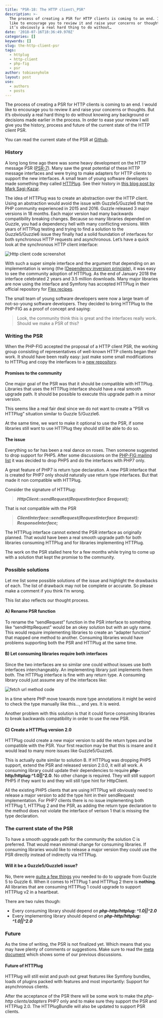 ```yaml
---
title: "PSR-18: The HTTP client\_PSR"
description: >-
  The process of creating a PSR for HTTP clients is coming to an end. I would
  like to encourage you to review it and raise your concerns or thoughts. But
  it’s obviously a real hard thing to do without…
date: '2018-07-16T18:36:49.970Z'
categories: []
keywords: []
slug: the-http-client-psr
tags:
  - httplug
  - http-client
  - php-fig
  - psr
author: tobiasnyholm
layout: post
use:
  - authors
  - posts
---
```



The process of creating a PSR for HTTP clients is coming to an end. I would like to encourage you to review it and raise your concerns or thoughts. But it’s obviously a real hard thing to do without knowing any background or decisions made earlier in the process. In order to ease your review I will give you the history, process and future of the current state of the HTTP client PSR.

You can read the current state of the PSR at [Github](https://github.com/php-fig/fig-standards/tree/master/proposed/http-client).

### History

A long long time ago there was some heavy development on the HTTP message PSR ([PSR-7](https://www.php-fig.org/psr/psr-7/)). Many saw the great potential of these HTTP message interfaces and were trying to make adapters for HTTP clients to support the new interfaces. A small team of young software developers made something they called [HTTPlug](http://httplug.io/). See their history in [this blog post by Mark Sagi-Kazar](https://sagikazarmark.hu/blog/2016/12/11/a-year-of-httplug/).

The idea of HTTPlug was to create an abstraction over the HTTP client. Using an abstraction would avoid the issue with Guzzle5/Guzzle6 that the PHP community experienced in 2015 and 2016. Guzzle released 3 major versions in 18 months. Each major version had many backwards compatibility breaking changes. Because so many libraries depended on Guzzle, you had a dependency hell with many conflicting versions. With years of HTTPlug testing and trying to find a solution to the Guzzle5/Guzzle6 issue they finally had a solid foundation of interfaces for both synchronous HTTP requests and asynchronous. Let’s have a quick look at the synchronous HTTP client interface:

![Http client code screenshot](/img/blog/0__sNwRH1CfEEAwp__mu.jpg)

With such a super simple interface and the argument that depending on an implementation is wrong (the \[[Dependency inversion principle](https://en.wikipedia.org/wiki/Dependency_inversion_principle)), it was easy to see the community adoption of HTTPlug. As the end of January 2018 the interface celebrated 2 years and 3.5 million downloads. Many major libraries are now using the interface and Symfony has accepted HTTPlug in their official repository for [Flex recipes](http://fabien.potencier.org/symfony4-demo.html).

The small team of young software developers were now a large team of not-so-young software developers. They decided to bring HTTPlug to the PHP-FIG as a proof of concept and saying:

> Look, the community think this is great and the interfaces really work. Should we make a PSR of this?

### Writing the PSR

When the PHP-FIG accepted the proposal of a HTTP client PSR, the working group consisting of representatives of well-known HTTP clients began their work. It should have been really easy: just make some small modifications to HTTPlug and copy the interfaces to a [new repository](https://github.com/php-fig/http-client).

#### Promises to the community

One major goal of the PSR was that it should be compatible with HTTPlug. Libraries that uses the HTTPlug interface should have a real smooth upgrade path. It should be possible to execute this upgrade path in a minor version.

This seems like a real fair deal since we do not want to create a “PSR vs HTTPlug” situation similar to Guzzle 5/Guzzle6.

At the same time, we want to make it optional to use the PSR, if some libraries still want to use HTTPlug they should still be able to do so.

#### The issue

Everything so far has been a real dance on roses. Then someone suggested to drop support for PHP5. After some discussions on the [PHP-FIG mailing list](https://groups.google.com/forum/#!topic/php-fig/DknNTZumojM) it was decided to drop PHP5 and do the interfaces with PHP7 only.

A great feature of PHP7 is return type declaration. A new PSR interface that is created for PHP7 only should naturally use return type interfaces. But that made it non compatible with HTTPlug.

Consider the signature of HTTPlug:

> **_HttpClient::sendRequest(RequestInterface $request);_**

That is not compatible with the PSR

> **_ClientInterface::sendRequest(RequestInterface $request): ResponseInterface;_**

The HTTPlug interface cannot extend the PSR interface as originally planned. That would have been a real smooth upgrade path for both libraries consuming HTTPlug and for libraries implementing HTTPlug.

The work on the PSR stalled here for a few months while trying to come up with a solution that kept the promise to the community.

### Possible solutions

Let me list some possible solutions of the issue and highlight the drawbacks of each. The list of drawback may not be complete or accurate. So please make a comment if you think I’m wrong.

This list also reflects our thought process.

#### A) Rename PSR function

To rename the “sendRequest” function in the PSR interface to something like “sendHttpRequest” would be an okey solution but with an ugly name. This would require implementing libraries to create an “adapter function” that mapped one method to another. Consuming libraries would have problems supporting both the PSR and HTTPlug at the same time.

#### B) Let consuming libraries require both interfaces

Since the two interfaces are so similar one could without issues use both interfaces interchangeably. An implementing library just implements them both. The HTTPlug interface is fine with any return type. A consuming library could just assume any of the interfaces like:

![fetch url method code](/img/blog/0__3WDJwk6D5fiZQVzT.jpg)

In a time where PHP move towards more type annotations it might be weird to check the type manually like this…, and yes. It is weird.

Another problem with this solution is that it could force consuming libraries to break backwards compatibility in order to use the new PSR.

#### C) Create a HTTPlug version 2.0

HTTPlug could create a new major version to add the return types and be compatible with the PSR. Your first reaction may be that this is insane and it would lead to many more issues like Guzzle5/Guzze6.

This is actually quite similar to solution B. If HTTPlug was dropping PHP5 support, extend the PSR and released version 2.0.0, it will all work. A consuming library could update their dependencies to require **php-http/httplug:^1.0||^2.0**. No other change is required. They will still support PHP5 if they want to and they will still type hint for HttpClient.

All the existing PHP5 clients that are using HTTPlug will obviously need to release a major version to add the type hint in their sendRequest implementation. For PHP7 clients there is no issue implementing both HTTPlug 1, HTTPlug 2 and the PSR, as adding the return type declaration to the method does not violate the interface of verison 1 that is missing the type declaration.

### The current state of the PSR

To have a smooth upgrade path for the community the solution C is preferred. That would mean minimal change for consuming libraries. If consuming libraries would like to release a major version they could use the PSR directly instead of indirectly via HTTPlug.

#### Will it be a Guzzle5/Guzzle6 issue?

No, there were [quite a few things](https://github.com/guzzle/guzzle/blob/master/UPGRADING.md#50-to-60) you needed to do to upgrade from Guzzle 5 to Guzzle 6. When it comes to HTTPlug 1 and HTTPlug 2 there is **nothing**. All libraries that are consuming HTTPlug 1 could upgrade to support HTTPlug v2 in a heartbeat.

There are two rules though:

*   Every consuming library should depend on **_php-http/httplug: ^1.0||^2.0_**
*   Every implementing library should depend on **_php-http/httplug: ^1.0||^2.0_**

### Future

As the time of writing, the PSR is not finalized yet. Which means that you may have plenty of comments or suggestions. Make sure to read the [meta document](https://github.com/php-fig/fig-standards/blob/master/proposed/http-client/http-client-meta.md) which shows some of our previous discussions.

#### Future of HTTPlug

HTTPlug will still exist and push out great features like Symfony bundles, loads of plugins packed with features and most importantly: Support for asynchronous clients.

After the acceptance of the PSR there will be some work to make the _php-http clients/adapters_ PHP7 only and to make sure they support the PSR and HTTPlug 2.0. The HTTPlugBundle will also be updated to support PSR clients.
